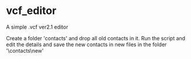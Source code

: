 # vcf_editor
A simple .vcf ver2.1 editor


Create a folder 'contacts' and drop all old contacts in it. Run the script and edit the details and save the new contacts in new files in the folder '\contacts\new'
